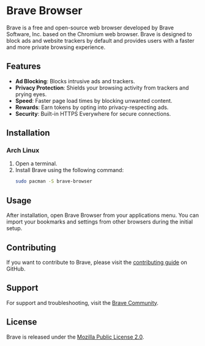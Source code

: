 # Brave Browser

Brave is a free and open-source web browser developed by Brave Software, Inc. based on the Chromium web browser. Brave is designed to block ads and website trackers by default and provides users with a faster and more private browsing experience.

## Features

- **Ad Blocking**: Blocks intrusive ads and trackers.
- **Privacy Protection**: Shields your browsing activity from trackers and prying eyes.
- **Speed**: Faster page load times by blocking unwanted content.
- **Rewards**: Earn tokens by opting into privacy-respecting ads.
- **Security**: Built-in HTTPS Everywhere for secure connections.

## Installation

### Arch Linux

1. Open a terminal.
2. Install Brave using the following command:
   ```sh
   sudo pacman -S brave-browser
   ```

## Usage

After installation, open Brave Browser from your applications menu. You can import your bookmarks and settings from other browsers during the initial setup.

## Contributing

If you want to contribute to Brave, please visit the [contributing guide](https://github.com/brave/brave-browser/blob/master/CONTRIBUTING.md) on GitHub.

## Support

For support and troubleshooting, visit the [Brave Community](https://community.brave.com/).

## License

Brave is released under the [Mozilla Public License 2.0](https://github.com/brave/brave-browser/blob/master/LICENSE).
